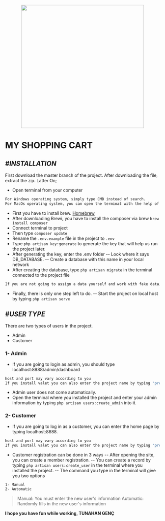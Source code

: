 <p align="center"><a href="https://laravel.com" target="_blank"><img src="https://raw.githubusercontent.com/laravel/art/master/logo-lockup/5%20SVG/2%20CMYK/1%20Full%20Color/laravel-logolockup-cmyk-red.svg" width="400"></a></p>

# MY SHOPPING CART

## _#INSTALLATION_

First download the master branch of the project.
After downloading the file, extract the zip.
Latter On;
- Open terminal from your computer
```sh
For Windows operating system, simply type CMD instead of search.
For MacOs operating system, you can open the terminal with the help of finder.
```
- First you have to install brew. [Homebrew](https://brew.sh/index_tr)
- After downloading Brewi, you have to install the composer via brew `brew install composer`
- Connect terminal to project
- Then type `composer update`
- Rename the `.env.example` file in the project to `.env`
- Type `php artisan key:generate` to generate the key that will help us run the project later.
- After generating the key, enter the .env folder
-- Look where it says DB_DATABASE.
-- Create a database with this name in your local network
- After creating the database, type `php artisan migrate` in the terminal connected to the project file
```sh
If you are not going to assign a data yourself and work with fake data, you can type `php artisan migrate:fresh --seed` in the terminal.
```
- Finally, there is only one step left to do.
-- Start the project on local host by typing `php artisan serve`

## _#USER TYPE_
There are two types of users in the project.
- Admin
- Customer

### 1- Admin
- If you are going to login as admin, you should type localhost:8888/admin/dashboard
```sh
host and port may vary according to you
If you install valet you can also enter the project name by typing 'projectName.test/admin/dashboard'
```
- Admin user does not come automatically.
- Open the terminal where you installed the project and enter your admin information by typing `php artisan users:create_admin` into it.

### 2- Customer
- If you are going to log in as a customer, you can enter the home page by typing localhost:8888.
```sh
host and port may vary according to you
If you install valet you can also enter the project name by typing 'projectName.test/'
```
- Customer registration can be done in 3 ways
-- After opening the site, you can create a member registration.
-- You can create a record by typing `php artisan users:create_user` in the terminal where you installed the project.
-- The command you type in the terminal will give you two options
```sh
1- Manual
2- Automatic
```
> Manual: You must enter the new user's information
> Automatic: Randomly fills in the new user's information

**I hope you have fun while working, TUNAHAN GENÇ**
